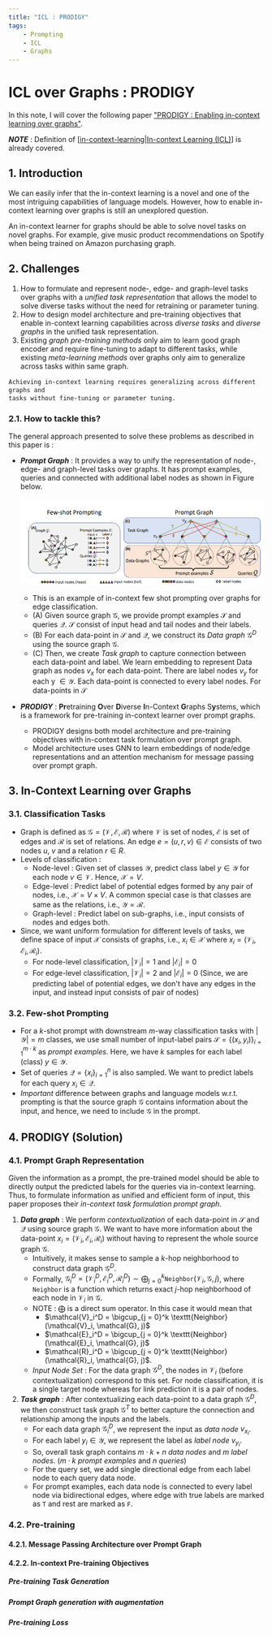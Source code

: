 ```yaml
---
title: "ICL : PRODIGY"
tags:
    - Prompting
    - ICL
    - Graphs
---
```


# ICL over Graphs : PRODIGY

In this note, I will cover the following paper ["PRODIGY : Enabling in-context learning over graphs"](https://arxiv.org/abs/2305.12600).

_**NOTE**_ : Definition of [[in-context-learning|In-context Learning (ICL)]] is already covered.


## 1. Introduction

We can easily infer that the in-context learning is a novel and one of the most intriguing capabilities of language models. However, how to enable in-context learning over graphs is still an unexplored question.

An in-context learner for graphs should be able to solve novel tasks on novel graphs. For example, give music product recommendations on Spotify when being trained on Amazon purchasing graph.

## 2. Challenges
1. How to formulate and represent node-, edge- and graph-level tasks over graphs with a _unified task representation_ that allows the model to solve diverse tasks without the need for retraining or parameter tuning.
2. How to design model architecture and pre-training objectives that enable in-context learning capabilities across _diverse tasks_ and _diverse graphs_ in the unified task representation.
3. Existing _graph pre-training methods_ only aim to learn good graph encoder and require fine-tuning to adapt to different tasks, while existing _meta-learning methods_ over graphs only aim to generalize across tasks within same graph.

```
Achieving in-context learning requires generalizing across different graphs and
tasks without fine-tuning or parameter tuning.
```

### 2.1. How to tackle this?

The general approach presented to solve these problems as described in this paper is :

- **_Prompt Graph_** : It provides a way to unify the representation of node-, edge- and graph-level tasks over graphs. It has prompt examples, queries and connected with additional label nodes as shown in Figure below.

    ![Figure 1](../../assets/Notes/Graph_Neural_Networks/icl-over-graphs-prodigy-1.png)

    - This is an example of in-context few shot prompting over graphs for edge classification.
    - (A) Given source graph $\mathcal{G}$, we provide prompt examples $\mathcal{S}$ and queries $\mathcal{Q}$. $\mathcal{S}$ consist of input head and tail nodes and their labels.
    - (B) For each data-point in $\mathcal{S}$ and $\mathcal{Q}$, we construct its _Data graph_ $\mathcal{G}^D$ using the source graph $\mathcal{G}$.
    - (C) Then, we create *Task graph* to capture connection between each data-point and label. We learn embedding to represent Data graph as nodes $v_x$ for each data-point. There are label nodes $v_y$ for each y $\in \mathcal{Y}$. Each data-point is connected to every label nodes. For data-points in $\mathcal{S}$

- **_PRODIGY_** : **Pr**etraining **O**ver **D**iverse **I**n-Context **G**raphs S**y**stems, which is a framework for pre-training in-context learner over prompt graphs.
    - PRODIGY designs both model architecture and pre-training objectives with in-context task formulation over prompt graph.
    - Model architecture uses GNN to learn embeddings of node/edge representations and an attention mechanism for message passing over prompt graph.

## 3. In-Context Learning over Graphs

### 3.1. Classification Tasks

- Graph is defined as $\mathcal{G} = (\mathcal{V}, \mathcal{E}, \mathcal{R})$ where $\mathcal{V}$ is set of nodes, $\mathcal{E}$ is set of edges and $\mathcal{R}$ is set of relations. An edge $e = (u, r, v) \in \mathcal{E}$ consists of two nodes $u$, $v$ and a relation $r \in R$.
- Levels of classification :
    - Node-level : Given set of classes $\mathcal{Y}$, predict class label $y \in \mathcal{Y}$ for each node $v \in \mathcal{V}$. Hence, $\mathcal{X} = V$.
    - Edge-level : Predict label of potential edges formed by any pair of nodes, i.e., $\mathcal{X} = V \times V$. A common special case is that classes are same as the relations, i.e., $\mathcal{Y} = \mathcal{R}$.
    - Graph-level : Predict label on sub-graphs, i.e., input consists of nodes and edges both.
- Since, we want uniform formulation for different levels of tasks, we define space of input $\mathcal{X}$ consists of graphs, i.e., $x_i \in \mathcal{X}$ where $x_i = (\mathcal{V}_i, \mathcal{E}_i, \mathcal{R}_i)$.
    - For node-level classification, $|\mathcal{V}_i| = 1$ and $|\mathcal{E}_i| = 0$
    - For edge-level classification, $|\mathcal{V}_i| = 2$ and $|\mathcal{E}_i| = 0$
    (Since, we are predicting label of potential edges, we don't have any edges in the input, and instead input consists of pair of nodes)
### 3.2. Few-shot Prompting

- For a _k_-shot prompt with downstream _m_-way classification tasks with $|\mathcal{Y}| = m$ classes, we use small number of input-label pairs $\mathcal{S} = \{(x_i, y_i)\}_{i=1}^{m \cdot k}$ as _prompt examples_. Here, we have _k_ samples for each label (class) $y \in \mathcal{Y}$.
- Set of queries $\mathcal{Q} = \{x_i\}_{i=1}^n$ is also sampled. We want to predict labels for each query $x_i \in \mathcal{Q}$.
- _Important_ difference between graphs and language models w.r.t. prompting is that the source graph $\mathcal{G}$ contains information about the input, and hence, we need to include $\mathcal{G}$ in the prompt.

## 4. PRODIGY (Solution)

### 4.1. Prompt Graph Representation

Given the information as a prompt, the pre-trained model should be able to directly output the predicted labels for the queries via in-context learning. Thus, to formulate information as unified and efficient form of input, this paper proposes their _in-context task formulation prompt graph_.

1. **_Data graph_** : We perform _contextualization_ of each data-point in $\mathcal{S}$ and $\mathcal{Q}$ using source graph $\mathcal{G}$. We want to have more information about the data-point $x_i = (\mathcal{V}_i, \mathcal{E}_i, \mathcal{R}_i)$ without having to represent the whole source graph $\mathcal{G}$.
    - Intuitively, it makes sense to sample a $k$-hop neighborhood to construct data graph $\mathcal{G}^D$.
    - Formally, $\mathcal{G}_i^D = (\mathcal{V}_i^D, \mathcal{E}_i^D, \mathcal{R}_i^D) \sim \bigoplus_{j = 0}^ k \texttt{Neighbor} (\mathcal{V}_i, \mathcal{G}, j)$, where $\texttt{Neighbor}$ is a function which returns exact $j$-hop neighborhood of each node in $\mathcal{V}_i$ in $\mathcal{G}$.
    - NOTE : $\bigoplus$ is a direct sum operator. In this case it would mean that
        - $\mathcal{V}_i^D = \bigcup_{j = 0}^k \texttt{Neighbor} (\mathcal{V}_i, \mathcal{G}, j)$
        - $\mathcal{E}_i^D = \bigcup_{j = 0}^k \texttt{Neighbor} (\mathcal{E}_i, \mathcal{G}, j)$
        - $\mathcal{R}_i^D = \bigcup_{j = 0}^k \texttt{Neighbor} (\mathcal{R}_i, \mathcal{G}, j)$.
    - _Input Node Set_ : For the data graph $\mathcal{G}^D$, the nodes in $\mathcal{V}_i$ (before contextualization) correspond to this set. For node classification, it is a single target node whereas for link prediction it is a pair of nodes.
2. **_Task graph_** : After contextualizing each data-point to a data graph $\mathcal{G}^D$, we then construct task graph $\mathcal{G}^T$ to better capture the connection and relationship among the inputs and the labels.
    - For each data graph $\mathcal{G}_i^D$, we represent the input as _data node_ $v_{x_i}$.
    - For each label $y_i \in \mathcal{Y}$, we represent the label as _label node_ $v_{y_i}$.
    - So, overall task graph contains $m \cdot k + n$ _data nodes_ and $m$ _label nodes_. ($m \cdot k$ _prompt examples_ and $n$ _queries_)
    - For the query set, we add single directional edge from each label node to each query data node.
    - For prompt examples, each data node is connected to every label node via bidirectional edges, where edge with true labels are marked as $\texttt{T}$ and rest are marked as $\texttt{F}$.

### 4.2. Pre-training

#### 4.2.1. Message Passing Architecture over Prompt Graph

#### 4.2.2. In-context Pre-training Objectives

##### Pre-training Task Generation

##### Prompt Graph generation with augmentation

##### Pre-training Loss

[//begin]: # "Autogenerated link references for markdown compatibility"
[in-context-learning|In-context Learning (ICL)]: ../Miscellaneous/in-context-learning "In-context Learning (ICL)"
[//end]: # "Autogenerated link references"